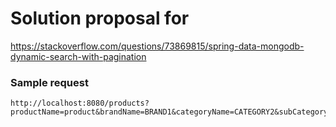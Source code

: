 # Solution proposal for

https://stackoverflow.com/questions/73869815/spring-data-mongodb-dynamic-search-with-pagination


### Sample request
```
http://localhost:8080/products?productName=product&brandName=BRAND1&categoryName=CATEGORY2&subCategoryName=SUB_CATEGORY3&pageNumber=0&pageSize=10
```